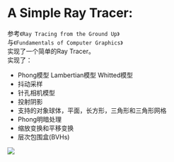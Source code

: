 A Simple Ray Tracer:
===================

参考`《Ray Tracing from the Ground Up》`<br>
与`《Fundamentals of Computer Graphics》`<br>
实现了一个简单的Ray Tracer。<br>
实现了：<br>
* Phong模型 Lambertian模型 Whitted模型
* 抖动采样
* 针孔相机模型
* 投射阴影
* 支持的对象球体，平面，长方形，三角形和三角形网格
* Phong明暗处理
* 缩放变换和平移变换
* 层次包围盒(BVHs)

![](https://github.com/phoenixhanren/raytracer-discarded/Results/test1.jpg)